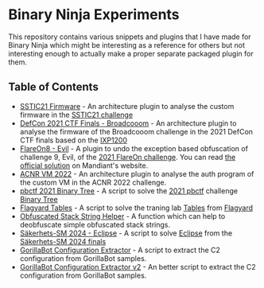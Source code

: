 # Binary Ninja Experiments

This repository contains various snippets and plugins that I have made for Binary Ninja which might be interesting as a reference for others but not interesting enough to actually make a proper separate packaged plugin for them.

## Table of Contents

* [SSTIC21 Firmware](arch_sstic21_fw) - An architecture plugin to analyse the custom firmware in the [SSTIC21 challenge](https://www.sstic.org/2021/challenge/)
* [DefCon 2021 CTF Finals - Broadcooom](arch_ooows_broadcooom) - An architecture plugin to analyse the firmware of the Broadcooom challenge in the 2021 DefCon CTF finals based on the [IXP1200](https://en.wikipedia.org/wiki/IXP1200)
* [FlareOn8 - Evil](script_flareon8_evil) - A plugin to undo the exception based obfuscation of challenge 9, Evil, of the [2021 FlareOn challenge](https://2021.flare-on.com). You can read [the official solution](https://www.mandiant.com/resources/flare-on-8-challenge-solutions) on Mandiant's website.
* [ACNR VM 2022](arch_acnr_vm) - An architecture plugin to analyse the auth program of the custom VM in the ACNR 2022 challenge.
* [pbctf 2021 Binary Tree](script_pbctf_bintree) - A script to solve the [2021 pbctf](https://ctftime.org/event/1371) challenge [Binary Tree](https://ctftime.org/task/17581)
* [Flagyard Tables](script_flagyard_tables) - A script to solve the traning lab [Tables](https://flagyard.com/labs/training-labs/3/challenges/0477aaea-49cb-4ff8-82ba-2068830e8967) from [Flagyard](https://flagyard.com/)
* [Obfuscated Stack String Helper](script_stack_string_helper) - A function which can help to deobfuscate simple obfuscated stack strings.
* [Säkerhets-SM 2024 - Eclipse](script_ssm24_eclipse) - A script to solve [Eclipse](https://sakerhetssm.se/challenges/eclipse) from the [Säkerhets-SM 2024 finals](https://arkiv.sakerhetssm.se/ssm2024)
* [GorillaBot Configuration Extractor](script_gorillabot_config) - A script to extract the C2 configuration from GorillaBot samples.
* [GorillaBot Configuration Extractor v2](script_gorillabot_config_v2) - An better script to extract the C2 configuration from GorillaBot samples.

